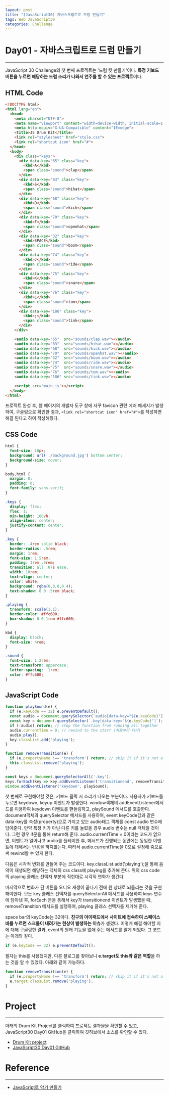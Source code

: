 ```yaml
---
layout: post
title: "[JavaScript30] 자바스크립트로 드럼 만들기"
tags: Web JavaScript30 
categories: Challenge
---
```


# Day01 - 자바스크립트로 드럼 만들기
* * *
JavaScript 30 Challenge의 첫 번째 프로젝트는 '드럼 킷 만들기'이다. **특정 키보드 버튼을 누르면 해당하는 드럼 소리가 나와서 연주를 할 수 있는 프로젝트**이다.

## HTML Code
```html
<!DOCTYPE html>
<html lang="en">
  <head>
    <meta charset="UTF-8">
    <meta name="viewport" content="width=device-width, initial-scale=1.0">
    <meta http-equiv="X-UA-Compatible" content="IE=edge">
    <title>JS Drum Kit</title>
    <link rel="stylesheet" href="style.css">
    <link rel="shortcut icon" href="#">
  </head>
  <body>
    <div class="keys">
      <div data-key="65" class="key">
        <kbd>A</kbd>
        <span class="sound">clap</span>
      </div>
      <div data-key="83" class="key">
        <kbd>S</kbd>
        <span class="sound">hihat</span>
      </div>
      <div data-key="68" class="key">
        <kbd>D</kbd>
        <span class="sound">kick</span>
      </div>
      <div data-key="70" class="key">
        <kbd>F</kbd>
        <span class="sound">openhat</span>
      </div>
      <div data-key="32" class="key">
        <kbd>SPACE</kbd>
        <span class="sound">boom</span>
      </div>
      <div data-key="74" class="key">
        <kbd>J</kbd>
        <span class="sound">ride</span>
      </div>
      <div data-key="75" class="key">
        <kbd>K</kbd>
        <span class="sound">snare</span>
      </div>
      <div data-key="76" class="key">
        <kbd>L</kbd>
        <span class="sound">tom</span>
      </div>
      <div data-key="186" class="key">
        <kbd>;</kbd>
        <span class="sound">tink</span>
      </div>
    </div>

    <audio data-key="65"  src="sounds/clap.wav"></audio> 
    <audio data-key="83"  src="sounds/hihat.wav"></audio> 
    <audio data-key="68"  src="sounds/kick.wav"></audio> 
    <audio data-key="70"  src="sounds/openhat.wav"></audio> 
    <audio data-key="32"  src="sounds/boom.wav"></audio> 
    <audio data-key="74"  src="sounds/ride.wav"></audio> 
    <audio data-key="75"  src="sounds/snare.wav"></audio> 
    <audio data-key="76"  src="sounds/tom.wav"></audio> 
    <audio data-key="186" src="sounds/tink.wav"></audio> 

    <script src='main.js'></script>
  </body>
</html>
```
프로젝트 완성 후, 웹 페이지의 개발자 도구 창에 자꾸 favicon 관련 에러 메세지가 발생하여, 구글링으로 확인한 결과, ```<link rel="shortcut icon" href="#">```를 작성하면 해결 된다고 하여 작성해줬다.

## CSS Code
```css
html {
  font-size: 10px;
  background: url('./background.jpg') bottom center;
  background-size: cover;
}

body,html {
  margin: 0;
  padding: 0;
  font-family: sans-serif;
}

.keys {
  display: flex;
  flex: 1;
  min-height: 100vh;
  align-items: center;
  justify-content: center;
}

.key {
  border: .4rem solid black;
  border-radius: .5rem;
  margin: 1rem;
  font-size: 1.5rem;
  padding: 1rem .5rem;
  transition: all .07s ease;
  width: 10rem;
  text-align: center;
  color: white;
  background: rgba(0,0,0,0.4);
  text-shadow: 0 0 .5rem black;
}

.playing {
  transform: scale(1.1);
  border-color: #ffc600;
  box-shadow: 0 0 1rem #ffc600;
}

kbd {
  display: block;
  font-size: 4rem;
}

.sound {
  font-size: 1.2rem;
  text-transform: uppercase;
  letter-spacing: .1rem;
  color: #ffc600;
}
```

## JavaScript Code
```javascript
function playSound(e) {
  if (e.keyCode == 32) e.preventDefault(); 
  const audio = document.querySelector(`audio[data-key="${e.keyCode}"]`);
  const key = document.querySelector(`.key[data-key="${e.keyCode}"]`);
  if (!audio) return; // stop the function from running all together
  audio.currentTime = 0; // rewind to the start (처음부터 다시)
  audio.play();
  key.classList.add('playing');
}

function removeTransition(e) {
  if (e.propertyName !== 'transform') return; // skip it if it's not a transform
  this.classList.remove('playing');
}

const keys = document.querySelectorAll('.key');
keys.forEach(key => key.addEventListener('transitionend', removeTransition));
window.addEventListener('keydown', playSound);
```

  첫 번째로 구현해야할 것은, 키보드 클릭 시 소리가 나오는 부분이다. 사용자가 키보드를 누르면 keydown, keyup 이벤트가 발생한다. window객체의 addEventListener메서드를 이용하여 keydown 이벤트를 핸들링하고, playSound 메서드를 호출한다.
document객체의 querySelector 메서드를 사용하여, event keyCode값과 같은 data-key를 속성(property)으로 가지고 있는 audio태그 객체를 const audio 변수에 담아준다. 만약 특정 키가 아닌 다른 키를 눌렀을 경우 audio 변수는 null 객체일 것이다. 그런 경우 if문을 통해 return해 준다.
audio.currentTime = 0이라는 코드가 없으면, 이벤트가 일어나고 audio를 플레이한 후, 메서드가 진행되는 동안에는 동일한 이벤트에 대해서는 반응을 하지않는다. 따라서 audio.currentTime을 0으로 설정해 줌으로써 rewind할 수 있게 한다.

  다음은 시각적 변화를 만들어 주는 코드이다. key.classList.add('playing');을 통해 음악이 재생되면 해당하는 객체의 css class에 playing을 추가해 준다. 위의 css code의 playing 클래스 선택자 부분에 적힌대로 시각적 변화가 생긴다.

  마지막으로 변화가 된 버튼을 오디오 재생이 끝나기 전에 원 상태로 되돌리는 것을 구현해야한다. 모든 key 클래스 선택자를 querySelectorAll 메서드를 사용하여 keys 변수에 담아낸 후, forEach 문을 통해서 key가 transitionend 이벤트가 발생했을 때, removeTransition 메서드를 실행하여, playing 클래스 선택자를 제거해 준다.

space bar의 keyCode는 32이다. **친구의 아이패드에서 사이트에 접속하여 스페이스 바를 누르면 스크롤이 내려가는 현상이 발생하는 이슈**가 생겼다.
어떻게 해결 해야할 지에 대해 구글링한 결과, event의 원래 기능을 없애 주는 메서드를 알게 되었다. 그 코드는 아래와 같다.
```javascript
if (e.keyCode == 32) e.preventDefault();
```

  필자는 this를 사용했지만, 다른 블로그를 찾아보니 **e.target도 this와 같은 역할**을 하는 것을 알 수 있었다. 아래와 같이 가능하다.
```javascript
function removeTransition(e) {
  if (e.propertyName !== 'transform') return; // skip it if it's not a transform
  e.target.classList.remove('playing');
}
```
# Project
* * *
아래의 Drum Kit Project를 클릭하여 프로젝트 결과물을 확인할 수 있고, JavaScript30 Day01 GitHub을 클릭하여 깃허브에서 소스를 확인할 수 있다.
- <a href="https://heygwangjin.github.io/javascript30/day01/">Drum Kit project</a> 
- <a href="https://github.com/heygwangjin/javascript30/tree/main/day01">JavaScript30 Day01 GitHub</a>

# Reference
* * *
- <a href="https://geonlee.tistory.com/48?category=313121">JavaScript로 악기 만들기</a>
